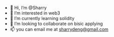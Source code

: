 - 👋 Hi, I’m @Sharry
- 👀 I’m interested in web3
- 🌱 I’m currently learning solidity
- 💞️ I’m looking to collaborate on bisic applying
- 📫 you can email me at sharrydeng@gmail.com

<!---
Sharry is a ✨ special ✨ repository because its `README.md` (this file) appears on your GitHub profile.
You can click the Preview link to take a look at your changes.
--->
